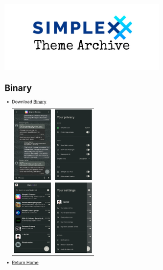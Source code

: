 ![](../resources/SxC_themeBanner.jpg)

# Binary

* Download [Binary](../themes/SxC_binary.theme)

	<table border="0">
		<tbody>
			<tr>
				<td><a href="../screenshots/SxC_binary01.jpg" target="_blank"><img src="../screenshots/SxC_binary01.jpg" width="120"></a></td>
				<td><a href="../screenshots/SxC_binary02.jpg" target="_blank"><img src="../screenshots/SxC_binary02.jpg" width="120"></a></td>
			</tr>
	<tr>
				<td><a href="../screenshots/SxC_binary03.jpg" target="_blank"><img src="../screenshots/SxC_binary03.jpg" width="120"></a></td>
				<td><a href="../screenshots/SxC_binary04.jpg" target="_blank"><img src="../screenshots/SxC_binary04.jpg" width="120"></a></td>
			</tr>
		</tbody>
	</table>

* [Return Home](../)